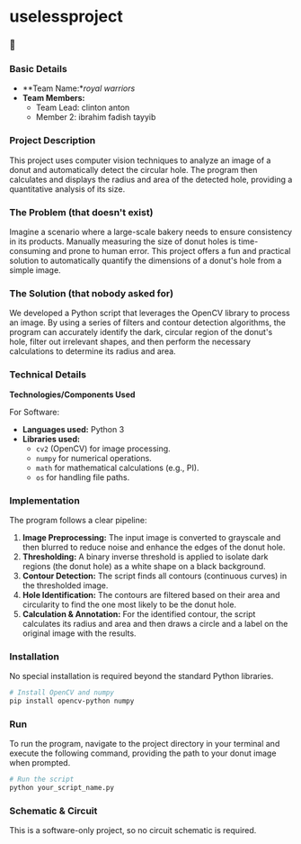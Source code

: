 # uselessproject
###  🍩

### Basic Details

  - **Team Name:**royal warriors*
  - **Team Members:**
      - Team Lead: clinton anton
      - Member 2: ibrahim fadish tayyib

### Project Description

This project uses computer vision techniques to analyze an image of a donut and automatically detect the circular hole. The program then calculates and displays the radius and area of the detected hole, providing a quantitative analysis of its size.

### The Problem (that doesn't exist)

Imagine a scenario where a large-scale bakery needs to ensure consistency in its products. Manually measuring the size of donut holes is time-consuming and prone to human error. This project offers a fun and practical solution to automatically quantify the dimensions of a donut's hole from a simple image.

### The Solution (that nobody asked for)

We developed a Python script that leverages the OpenCV library to process an image. By using a series of filters and contour detection algorithms, the program can accurately identify the dark, circular region of the donut's hole, filter out irrelevant shapes, and then perform the necessary calculations to determine its radius and area.

### Technical Details

**Technologies/Components Used**

For Software:

  - **Languages used:** Python 3
  - **Libraries used:**
      - `cv2` (OpenCV) for image processing.
      - `numpy` for numerical operations.
      - `math` for mathematical calculations (e.g., PI).
      - `os` for handling file paths.

### Implementation

The program follows a clear pipeline:

1. **Image Preprocessing:** The input image is converted to grayscale and then blurred to reduce noise and enhance the edges of the donut hole.
2. **Thresholding:** A binary inverse threshold is applied to isolate dark regions (the donut hole) as a white shape on a black background.
3. **Contour Detection:** The script finds all contours (continuous curves) in the thresholded image.
4. **Hole Identification:** The contours are filtered based on their area and circularity to find the one most likely to be the donut hole.
5. **Calculation & Annotation:** For the identified contour, the script calculates its radius and area and then draws a circle and a label on the original image with the results.

### Installation

No special installation is required beyond the standard Python libraries.

```bash
# Install OpenCV and numpy
pip install opencv-python numpy
```

### Run

To run the program, navigate to the project directory in your terminal and execute the following command, providing the path to your donut image when prompted.

```bash
# Run the script
python your_script_name.py
```

### Schematic & Circuit

This is a software-only project, so no circuit schematic is required.
